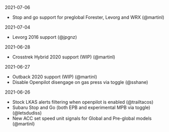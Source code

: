 2021-07-06
- Stop and go support for preglobal Forester, Levorg and WRX (@martinl)

2021-07-04
- Levorg 2016 support (@jpgnz)

2021-06-28
- Crosstrek Hybrid 2020 support (WIP) (@martinl)

2021-06-27
- Outback 2020 support (WIP) (@martinl)
- Disable Openpilot disengage on gas press via toggle (@sshane)

2021-06-26
- Stock LKAS alerts filtering when openpilot is enabled (@trailtacos)
- Subaru Stop and Go (both EPB and experimental MPB via toggle) (@letsdudiss)
- New ACC set speed unit signals for Global and Pre-global models (@martinl)
